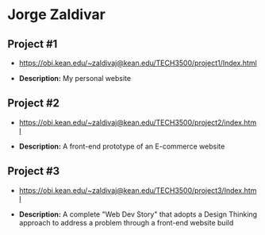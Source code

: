 
# Jorge Zaldivar


## Project #1

- https://obi.kean.edu/~zaldivaj@kean.edu/TECH3500/project1/Index.html

- <b>Description:</b>  My personal website


## Project #2

- https://obi.kean.edu/~zaldivaj@kean.edu/TECH3500/project2/index.html

- <b>Description:</b>  A front-end prototype of an E-commerce website


## Project #3

- https://obi.kean.edu/~zaldivaj@kean.edu/TECH3500/project3/Index.html

- <b>Description:</b>  A complete "Web Dev Story" that adopts a Design Thinking approach to address a problem through a front-end website build
